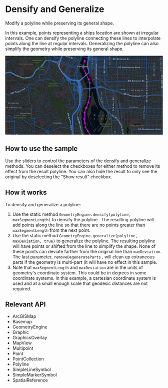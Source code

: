 # Densify and Generalize

Modify a polyline while preserving its general shape.

In this example, points representing a ships 
location are shown at irregular intervals. One can densify the polyline connecting these lines to interpolate points 
along the line at regular intervals. Generalizing the polyline can also simplify the geometry while preserving its 
general shape.

![](DensifyAndGeneralize.gif)

## How to use the sample

Use the sliders to control the parameters of the densify and generalize methods. You can deselect the checkboxes 
for either method to remove its effect from the result polyline. You can also hide the result to only see the 
original by deselecting the "Show result" checkbox.

## How it works

To densify and generalize a polyline:

1.  Use the static method `GeometryEngine.densify(polyline, maxSegmentLength)` to densify the polyline
  . The resulting polyline will add points along the line so that there are no points greater than `maxSegmentLength` from the next point.
2.  Use the static method `GeometryEngine.generalize(polyline, maxDeviation, true)` to generalize the 
  polyline. The resulting polyline will have points or shifted from the line to simplify the shape. None of these points can 
  deviate farther from the original line than `maxDeviation`. The last parameter, 
  `removeDegenerateParts` , will clean up extraneous parts if the geometry is multi-part (it will have 
  no effect in this sample.
3.  Note that `maxSegmentLength` and `maxDeviation` are in the units of geometry's 
  coordinate system. This could be in degrees in some coordinate systems. In this example, a cartesian coordinate 
  system is used and at a small enough scale that geodesic distances are not required.

## Relevant API

*   ArcGISMap
*   Basemap
*   GeometryEngine
*   Graphic
*   GraphicsOverlay
*   MapView
*   Multipoint
*   Point
*   PointCollection
*   Polyline
*   SimpleLineSymbol
*   SimpleMarkerSymbol
*   SpatialReference


